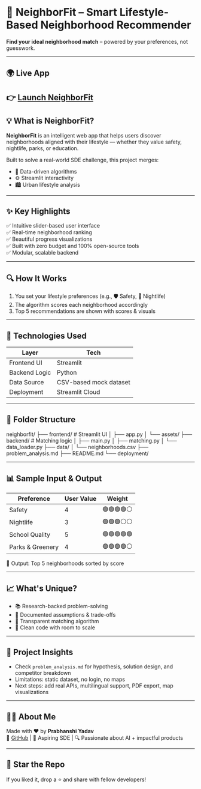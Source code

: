 # 🚀 NeighborFit – Smart Lifestyle-Based Neighborhood Recommender

**Find your ideal neighborhood match** – powered by your preferences, not guesswork.

---
## 🌍 Live App
👉 [Launch NeighborFit](https://neighborfit-aj8rygoreaj8pmxn4yudsi.streamlit.app/)
---

## 💡 What is NeighborFit?
**NeighborFit** is an intelligent web app that helps users discover neighborhoods aligned with their lifestyle — whether they value safety, nightlife, parks, or education.

Built to solve a real-world SDE challenge, this project merges:
- 🧠 Data-driven algorithms
- ⚙️ Streamlit interactivity
- 🏙️ Urban lifestyle analysis

---

## ✨ Key Highlights

✅ Intuitive slider-based user interface  
✅ Real-time neighborhood ranking  
✅ Beautiful progress visualizations  
✅ Built with zero budget and 100% open-source tools  
✅ Modular, scalable backend

---

## 🔍 How It Works

1. You set your lifestyle preferences (e.g., 🛡️ Safety, 🎉 Nightlife)
2. The algorithm scores each neighborhood accordingly
3. Top 5 recommendations are shown with scores & visuals

---

## 🧠 Technologies Used

| Layer         | Tech           |
|---------------|----------------|
| Frontend UI   | Streamlit      |
| Backend Logic | Python         |
| Data Source   | CSV-based mock dataset |
| Deployment    | Streamlit Cloud |

---


## 📁 Folder Structure


neighborfit/
├── frontend/ # Streamlit UI
│ ├── app.py
│ └── assets/
├── backend/ # Matching logic
│ ├── main.py
│ ├── matching.py
│ └── data_loader.py
├── data/
│ └── neighborhoods.csv
├── problem_analysis.md
├── README.md
└── deployment/




---

## 📊 Sample Input & Output

| Preference       | User Value | Weight |
|------------------|------------|--------|
| Safety           | 4          | 🟢🟢🟢🟢⚪ |
| Nightlife        | 3          | 🟢🟢🟢⚪⚪ |
| School Quality   | 5          | 🟢🟢🟢🟢🟢 |
| Parks & Greenery | 4          | 🟢🟢🟢🟢⚪ |

🧠 Output: Top 5 neighborhoods sorted by score

---


## 📈 What's Unique?

- 📚 Research-backed problem-solving
- 📎 Documented assumptions & trade-offs
- 🔄 Transparent matching algorithm
- 💬 Clean code with room to scale

---

## 🧠 Project Insights

- Check `problem_analysis.md` for hypothesis, solution design, and competitor breakdown
- Limitations: static dataset, no login, no maps
- Next steps: add real APIs, multilingual support, PDF export, map visualizations

---

## 👩‍💻 About Me

Made with ❤️ by **Prabhanshi Yadav**  
🔗 [GitHub](https://github.com/prabhanshiyadav) | 💼 Aspiring SDE | 🔍 Passionate about AI + impactful products

---

## 🌟 Star the Repo

If you liked it, drop a ⭐ and share with fellow developers!
